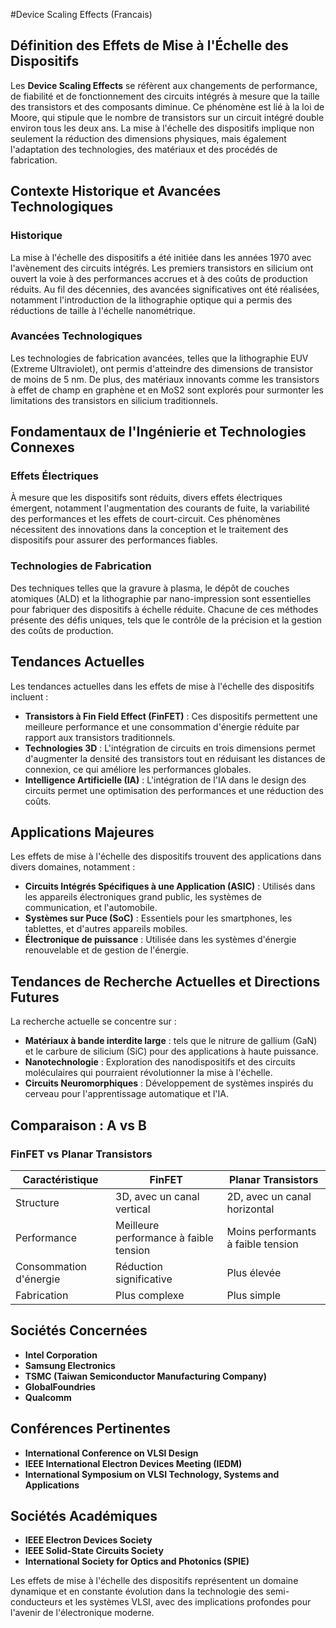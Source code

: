 #Device Scaling Effects (Francais)

## Définition des Effets de Mise à l'Échelle des Dispositifs

Les **Device Scaling Effects** se réfèrent aux changements de performance, de fiabilité et de fonctionnement des circuits intégrés à mesure que la taille des transistors et des composants diminue. Ce phénomène est lié à la loi de Moore, qui stipule que le nombre de transistors sur un circuit intégré double environ tous les deux ans. La mise à l'échelle des dispositifs implique non seulement la réduction des dimensions physiques, mais également l'adaptation des technologies, des matériaux et des procédés de fabrication.

## Contexte Historique et Avancées Technologiques

### Historique

La mise à l'échelle des dispositifs a été initiée dans les années 1970 avec l'avènement des circuits intégrés. Les premiers transistors en silicium ont ouvert la voie à des performances accrues et à des coûts de production réduits. Au fil des décennies, des avancées significatives ont été réalisées, notamment l'introduction de la lithographie optique qui a permis des réductions de taille à l'échelle nanométrique.

### Avancées Technologiques

Les technologies de fabrication avancées, telles que la lithographie EUV (Extreme Ultraviolet), ont permis d'atteindre des dimensions de transistor de moins de 5 nm. De plus, des matériaux innovants comme les transistors à effet de champ en graphène et en MoS2 sont explorés pour surmonter les limitations des transistors en silicium traditionnels.

## Fondamentaux de l'Ingénierie et Technologies Connexes

### Effets Électriques

À mesure que les dispositifs sont réduits, divers effets électriques émergent, notamment l'augmentation des courants de fuite, la variabilité des performances et les effets de court-circuit. Ces phénomènes nécessitent des innovations dans la conception et le traitement des dispositifs pour assurer des performances fiables.

### Technologies de Fabrication

Des techniques telles que la gravure à plasma, le dépôt de couches atomiques (ALD) et la lithographie par nano-impression sont essentielles pour fabriquer des dispositifs à échelle réduite. Chacune de ces méthodes présente des défis uniques, tels que le contrôle de la précision et la gestion des coûts de production.

## Tendances Actuelles

Les tendances actuelles dans les effets de mise à l'échelle des dispositifs incluent :

- **Transistors à Fin Field Effect (FinFET)** : Ces dispositifs permettent une meilleure performance et une consommation d'énergie réduite par rapport aux transistors traditionnels.
- **Technologies 3D** : L'intégration de circuits en trois dimensions permet d'augmenter la densité des transistors tout en réduisant les distances de connexion, ce qui améliore les performances globales.
- **Intelligence Artificielle (IA)** : L'intégration de l'IA dans le design des circuits permet une optimisation des performances et une réduction des coûts.

## Applications Majeures

Les effets de mise à l'échelle des dispositifs trouvent des applications dans divers domaines, notamment :

- **Circuits Intégrés Spécifiques à une Application (ASIC)** : Utilisés dans les appareils électroniques grand public, les systèmes de communication, et l'automobile.
- **Systèmes sur Puce (SoC)** : Essentiels pour les smartphones, les tablettes, et d'autres appareils mobiles.
- **Électronique de puissance** : Utilisée dans les systèmes d'énergie renouvelable et de gestion de l'énergie.

## Tendances de Recherche Actuelles et Directions Futures

La recherche actuelle se concentre sur :

- **Matériaux à bande interdite large** : tels que le nitrure de gallium (GaN) et le carbure de silicium (SiC) pour des applications à haute puissance.
- **Nanotechnologie** : Exploration des nanodispositifs et des circuits moléculaires qui pourraient révolutionner la mise à l'échelle.
- **Circuits Neuromorphiques** : Développement de systèmes inspirés du cerveau pour l'apprentissage automatique et l'IA.

## Comparaison : A vs B

### FinFET vs Planar Transistors

| Caractéristique          | FinFET                       | Planar Transistors          |
|--------------------------|------------------------------|------------------------------|
| Structure                | 3D, avec un canal vertical   | 2D, avec un canal horizontal  |
| Performance              | Meilleure performance à faible tension | Moins performants à faible tension |
| Consommation d'énergie   | Réduction significative       | Plus élevée                   |
| Fabrication              | Plus complexe                 | Plus simple                   |

## Sociétés Concernées

- **Intel Corporation**
- **Samsung Electronics**
- **TSMC (Taiwan Semiconductor Manufacturing Company)**
- **GlobalFoundries**
- **Qualcomm**

## Conférences Pertinentes

- **International Conference on VLSI Design**
- **IEEE International Electron Devices Meeting (IEDM)**
- **International Symposium on VLSI Technology, Systems and Applications**

## Sociétés Académiques

- **IEEE Electron Devices Society**
- **IEEE Solid-State Circuits Society**
- **International Society for Optics and Photonics (SPIE)**

Les effets de mise à l'échelle des dispositifs représentent un domaine dynamique et en constante évolution dans la technologie des semi-conducteurs et les systèmes VLSI, avec des implications profondes pour l'avenir de l'électronique moderne.